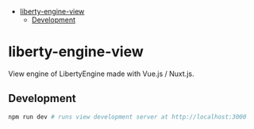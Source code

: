 - [liberty-engine-view](#liberty-engine-view)
  - [Development](#development)

# liberty-engine-view
View engine of LibertyEngine made with Vue.js / Nuxt.js.

## Development
``` bash
npm run dev # runs view development server at http://localhost:3000
```
